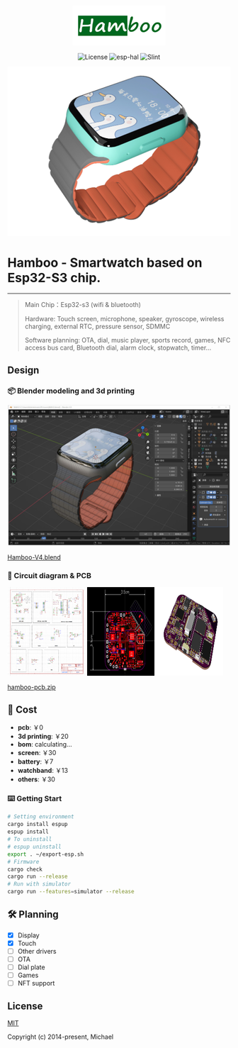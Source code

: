 <p align="center">
  <img width="210" height="90" src="docs/Hamboo.jpg">
</p>
<p align="center">
    <img alt="License" src="https://img.shields.io/badge/license-MIT-blue.svg"/>
    <img alt="esp-hal" src="https://img.shields.io/badge/esp_hal-0.17.0-green.svg"/>
    <img alt="Slint" src="https://img.shields.io/badge/slint-1.5.1-green.svg"/>
</p>

<img alt="Hamboo" src="docs/watch.jpg"/>

<br>

# Hamboo - Smartwatch based on Esp32-S3 chip.



---


> Main Chip：Esp32-s3 (wifi & bluetooth)
>
> Hardware: Touch screen, microphone, speaker, gyroscope, wireless charging, external RTC, pressure sensor, SDMMC
>
> Software planning: OTA, dial, music player, sports record, games, NFC access bus card, Bluetooth dial, alarm clock, stopwatch, timer...

## Design


### 📦 Blender modeling and 3d printing

![blender.jpg](docs%2Fblender.jpg)

[Hamboo-V4.blend](docs%2FHamboo-V4.blend)

### 🧱 Circuit diagram & PCB

<div>
<img width="35%" height="200" src="docs/schematic.png"/>
<img width="30%" height="200" src="docs/PCB.png"/>
<img width="30%" height="200" src="docs/PCB3D.png"/>
</div>

[hamboo-pcb.zip](docs%2Fhamboo-pcb.zip)

## 📘 Cost

- **pcb**: ￥0 
- **3d printing**: ￥20
- **bom**: calculating...
- **screen**: ￥30
- **battery**: ￥7
- **watchband**: ￥13
- **others**: ￥30

### ⌨️ Getting Start

```bash
# Setting environment
cargo install espup
espup install
# To uninstall
# espup uninstall
export . ~/export-esp.sh
# Firmware 
cargo check
cargo run --release
# Run with simulator
cargo run --features=simulator --release
```

## 🛠️ Planning
- [X] Display
- [X] Touch
- [ ] Other drivers
- [ ] OTA
- [ ] Dial plate
- [ ] Games
- [ ] NFT support

## License

[MIT](https://opensource.org/licenses/MIT)

Copyright (c) 2014-present, Michael
